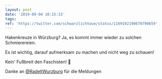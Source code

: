 ```yaml
---
layout: post
date: '2019-09-04 10:15:15'
tags: 
ref: 'https://twitter.com/schwarzlichtwue/status/1169192190670790659'
---
```

Hakenkreuze in Würzburg? Ja, es kommt immer wieder zu solchen Schmierereien.

Es ist wichtig, darauf aufmerksam zu machen und nicht weg zu schauen!



Kein' Fußbreit den Faschisten! 🏴

Danke an [@RadeltWurzburg](https://twitter.com/RadeltWurzburg) für die Meldungen
